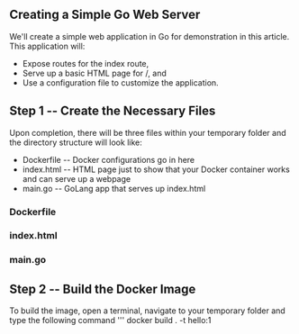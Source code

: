 ## Creating a Simple Go Web Server

We'll create a simple web application in Go for demonstration in this article. This application will:
* Expose routes for the index route,
* Serve up a basic HTML page for /, and
* Use a configuration file to customize the application.

## Step 1 -- Create the Necessary Files
Upon completion, there will be three files within your temporary folder and the directory structure will look like:
 - Dockerfile -- Docker configurations go in here
 - index.html -- HTML page just to show that your Docker container works and can serve up a webpage
 - main.go -- GoLang app that serves up index.html

### Dockerfile

### index.html

### main.go

## Step 2 -- Build the Docker Image
To build the image, open a terminal, navigate to your temporary folder and type the following command
'''
docker build . -t hello:1